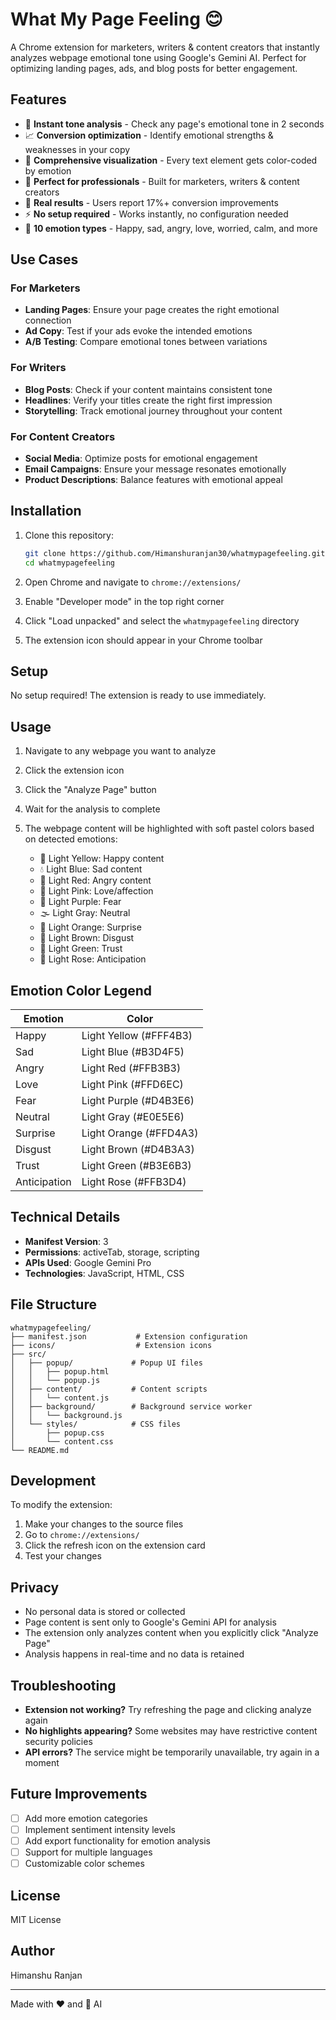 # What My Page Feeling 😊

A Chrome extension for marketers, writers & content creators that instantly analyzes webpage emotional tone using Google's Gemini AI. Perfect for optimizing landing pages, ads, and blog posts for better engagement.

## Features

- 🎯 **Instant tone analysis** - Check any page's emotional tone in 2 seconds
- 📈 **Conversion optimization** - Identify emotional strengths & weaknesses in your copy
- 🎨 **Comprehensive visualization** - Every text element gets color-coded by emotion
- 💼 **Perfect for professionals** - Built for marketers, writers & content creators
- 🚀 **Real results** - Users report 17%+ conversion improvements
- ⚡ **No setup required** - Works instantly, no configuration needed
- 🎨 **10 emotion types** - Happy, sad, angry, love, worried, calm, and more

## Use Cases

### For Marketers
- **Landing Pages**: Ensure your page creates the right emotional connection
- **Ad Copy**: Test if your ads evoke the intended emotions
- **A/B Testing**: Compare emotional tones between variations

### For Writers
- **Blog Posts**: Check if your content maintains consistent tone
- **Headlines**: Verify your titles create the right first impression
- **Storytelling**: Track emotional journey throughout your content

### For Content Creators
- **Social Media**: Optimize posts for emotional engagement
- **Email Campaigns**: Ensure your message resonates emotionally
- **Product Descriptions**: Balance features with emotional appeal

## Installation

1. Clone this repository:
   ```bash
   git clone https://github.com/Himanshuranjan30/whatmypagefeeling.git
   cd whatmypagefeeling
   ```

2. Open Chrome and navigate to `chrome://extensions/`

3. Enable "Developer mode" in the top right corner

4. Click "Load unpacked" and select the `whatmypagefeeling` directory

5. The extension icon should appear in your Chrome toolbar

## Setup

No setup required! The extension is ready to use immediately.

## Usage

1. Navigate to any webpage you want to analyze

2. Click the extension icon

3. Click the "Analyze Page" button

4. Wait for the analysis to complete

5. The webpage content will be highlighted with soft pastel colors based on detected emotions:
   - 🌼 Light Yellow: Happy content
   - 💧 Light Blue: Sad content
   - 🌸 Light Red: Angry content
   - 💖 Light Pink: Love/affection
   - 🔮 Light Purple: Fear
   - 🌫️ Light Gray: Neutral
   - 🍑 Light Orange: Surprise
   - 🤎 Light Brown: Disgust
   - 🌱 Light Green: Trust
   - 🌹 Light Rose: Anticipation

## Emotion Color Legend

| Emotion | Color |
|---------|-------|
| Happy | Light Yellow (#FFF4B3) |
| Sad | Light Blue (#B3D4F5) |
| Angry | Light Red (#FFB3B3) |
| Love | Light Pink (#FFD6EC) |
| Fear | Light Purple (#D4B3E6) |
| Neutral | Light Gray (#E0E5E6) |
| Surprise | Light Orange (#FFD4A3) |
| Disgust | Light Brown (#D4B3A3) |
| Trust | Light Green (#B3E6B3) |
| Anticipation | Light Rose (#FFB3D4) |

## Technical Details

- **Manifest Version**: 3
- **Permissions**: activeTab, storage, scripting
- **APIs Used**: Google Gemini Pro
- **Technologies**: JavaScript, HTML, CSS

## File Structure

```
whatmypagefeeling/
├── manifest.json           # Extension configuration
├── icons/                  # Extension icons
├── src/
│   ├── popup/             # Popup UI files
│   │   ├── popup.html
│   │   └── popup.js
│   ├── content/           # Content scripts
│   │   └── content.js
│   ├── background/        # Background service worker
│   │   └── background.js
│   └── styles/            # CSS files
│       ├── popup.css
│       └── content.css
└── README.md
```

## Development

To modify the extension:

1. Make your changes to the source files
2. Go to `chrome://extensions/`
3. Click the refresh icon on the extension card
4. Test your changes

## Privacy

- No personal data is stored or collected
- Page content is sent only to Google's Gemini API for analysis
- The extension only analyzes content when you explicitly click "Analyze Page"
- Analysis happens in real-time and no data is retained

## Troubleshooting

- **Extension not working?** Try refreshing the page and clicking analyze again
- **No highlights appearing?** Some websites may have restrictive content security policies
- **API errors?** The service might be temporarily unavailable, try again in a moment

## Future Improvements

- [ ] Add more emotion categories
- [ ] Implement sentiment intensity levels
- [ ] Add export functionality for emotion analysis
- [ ] Support for multiple languages
- [ ] Customizable color schemes

## License

MIT License

## Author

Himanshu Ranjan

---

Made with ❤️ and 🤖 AI